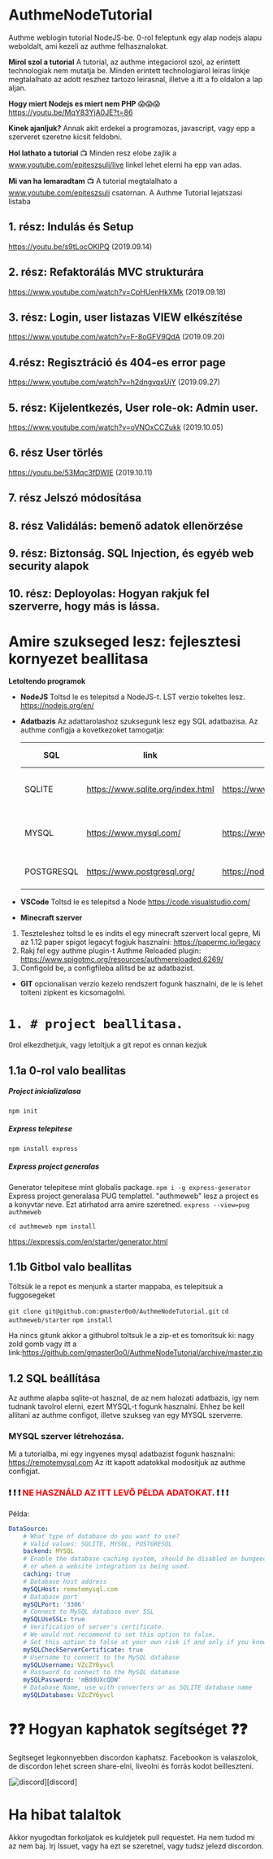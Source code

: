 # AuthmeNodeTutorial

Authme weblogin tutorial NodeJS-be. 0-rol feleptunk egy alap nodejs alapu weboldalt, ami kezeli az authme felhasznalokat.

**Mirol szol a tutorial**
A tutorial, az authme integaciorol szol, az erintett technologiak nem mutatja be. Minden erintett technologiarol leiras linkje megtalalhato az adott reszhez tartozo leirasnal, illetve a itt a fo oldalon a lap aljan.

**Hogy miert Nodejs es miert nem PHP** :scream::scream::scream:
https://youtu.be/MqY83YjA0JE?t=86

**Kinek ajanljuk?**
Annak akit erdekel a programozas, javascript, vagy epp a szerveret szeretne kicsit feldobni.

**Hol lathato a tutorial**
:tv: Minden resz elobe zajlik a www.youtube.com/epiteszsuli/live linkel lehet elerni ha epp van adas.

**Mi van ha lemaradtam**
:tv: A tutorial megtalalhato a www.youtube.com/epiteszsuli csatornan. A Authme Tutorial lejatszasi listaba

## 1. rész: Indulás és Setup

https://youtu.be/s9tLocOKlPQ (2019.09.14)

## 2. rész: Refaktorálás MVC strukturára

https://www.youtube.com/watch?v=CpHUenHkXMk (2019.09.18)

## 3. rész: Login, user listazas VIEW elkészítése

https://www.youtube.com/watch?v=F-8oGFV9QdA (2019.09.20)

## 4.rész: Regisztráció és 404-es error page

https://www.youtube.com/watch?v=h2dngvqxUiY (2019.09.27)

## 5. rész: Kijelentkezés, User role-ok: Admin user.

https://www.youtube.com/watch?v=oVNOxCCZukk (2019.10.05)

## 6. rész User törlés
https://youtu.be/53Mqc3fDWIE (2019.10.11)

## 7. rész Jelszó módosítása

## 8. rész Validálás: bemenő adatok ellenörzése

## 9. rész: Biztonság. SQL Injection, és egyéb web security alapok

## 10. rész: Deployolas: Hogyan rakjuk fel szerverre, hogy más is lássa.

# Amire szukseged lesz: fejlesztesi kornyezet beallitasa

**Letoltendo programok**

- **NodeJS**
  Toltsd le es telepitsd a NodeJS-t. LST verzio tokeltes lesz.
  https://nodejs.org/en/

- **Adatbazis**
  Az adattarolashoz szuksegunk lesz egy SQL adatbazisa.
  Az authme configja a kovetkezoket tamogatja:

  | SQL        | link                              | package leírás                        | telepítő parancs           |
  | ---------- | --------------------------------- | ------------------------------------- | -------------------------- |
  | SQLITE     | https://www.sqlite.org/index.html | https://www.npmjs.com/package/mysql2  | npm install --save mysql2  |
  | MYSQL      | https://www.mysql.com/            | https://www.npmjs.com/package/sqlite3 | npm install --save sqlite3 |
  | POSTGRESQL | https://www.postgresql.org/       | https://node-postgres.com/            | npm install pg             |

* **VSCode**
  Toltsd le es telepitsd a Node
  https://code.visualstudio.com/

* **Minecraft szerver**

1. Teszteleshez toltsd le es indits el egy minecraft szervert local gepre,
   Mi az 1.12 paper spigot legacyt fogjuk hasznalni: https://papermc.io/legacy
2. Rakj fel egy authme plugin-t
   Authme Reloaded plugin: https://www.spigotmc.org/resources/authmereloaded.6269/
3. Configold be, a configfileba allitsd be az adatbazist.

- **GIT** opcionalisan
  verzio kezelo rendszert fogunk hasznalni, de le is lehet tolteni zipkent es kicsomagolni.

# `1. # project beallitasa.`

0rol elkezdhetjuk, vagy letoltjuk a git repot es onnan kezjuk

## 1.1a 0-rol valo beallitas

##### Project inicializalasa

`npm init`

##### **Express** telepitese

`npm install express`

##### Express project generalas

Generator telepitese mint globalis package.
`npm i -g express-generator`
Express project generalasa PUG templattel. "authmeweb" lesz a project es a konyvtar neve. Ezt atirhatod arra amire szeretned.
`express --view=pug authmeweb`

`cd authmeweb npm install`

https://expressjs.com/en/starter/generator.html

## 1.1b Gitbol valo beallitas

Töltsük le a repot es menjunk a starter mappaba, es telepitsuk a fuggosegeket

`git clone git@github.com:gmaster0o0/AuthmeNodeTutorial.git`
`cd authmeweb/starter`
`npm install`

Ha nincs gitunk akkor a githubrol toltsuk le a zip-et es tomoritsuk ki: nagy zold gomb vagy itt a link:https://github.com/gmaster0o0/AuthmeNodeTutorial/archive/master.zip

## 1.2 SQL beállítása

Az authme alapba sqlite-ot hasznal, de az nem halozati adatbazis, igy nem tudnank tavolrol elerni, ezert MYSQL-t fogunk hasznalni. Ehhez be kell allitani az authme configot, illetve szukseg van egy MYSQL szerverre.

### MYSQL szerver létrehozása.

Mi a tutorialba, mi egy ingyenes mysql adatbazist fogunk hasznalni:
https://remotemysql.com
Az itt kapott adatokkal modositjuk az authme configjat.

### :heavy_exclamation_mark: :heavy_exclamation_mark: :heavy_exclamation_mark: <span style="color:red">**NE HASZNÁLD AZ ITT LEVŐ PÉLDA ADATOKAT**</span>. :heavy_exclamation_mark: :heavy_exclamation_mark: :heavy_exclamation_mark:

Példa:

```Yaml
DataSource:
    # What type of database do you want to use?
    # Valid values: SQLITE, MYSQL, POSTGRESQL
    backend: MYSQL
    # Enable the database caching system, should be disabled on bungeecord environments
    # or when a website integration is being used.
    caching: true
    # Database host address
    mySQLHost: remotemysql.com
    # Database port
    mySQLPort: '3306'
    # Connect to MySQL database over SSL
    mySQLUseSSL: true
    # Verification of server's certificate.
    # We would not recommend to set this option to false.
    # Set this option to false at your own risk if and only if you know what you're doing
    mySQLCheckServerCertificate: true
    # Username to connect to the MySQL database
    mySQLUsername: VZcZY6yvcl
    # Password to connect to the MySQL database
    mySQLPassword: 'mBddUXcQDW'
    # Database Name, use with converters or as SQLITE database name
    mySQLDatabase: VZcZY6yvcl
```

# :question::question: Hogyan kaphatok segítséget :question::question:

Segitseget legkonnyebben discordon kaphatsz. Facebookon is valaszolok, de discordon lehet screen share-elni, liveolni és forrás kodot beilleszteni.

[![discord](https://discordapp.com/api/guilds/329854736998334464/embed.png?style=banner3)][discord]

# Ha hibat talaltok

Akkor nyugodtan forkoljatok es kuldjetek pull requestet. Ha nem tudod mi az nem baj. Irj Issuet, vagy ha ezt se szeretnel, vagy tudsz jelezd discordon.
